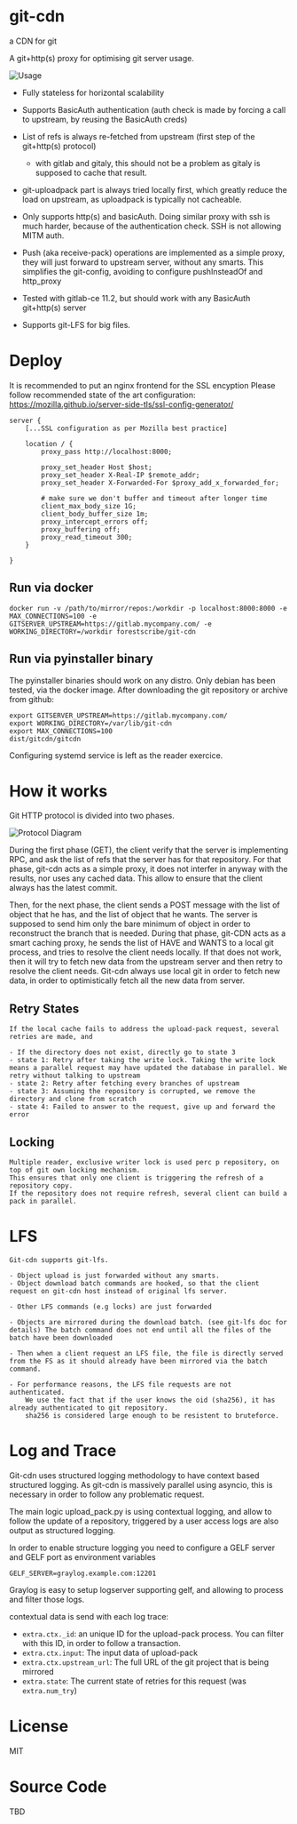 # git-cdn

a CDN for git

A git+http(s) proxy for optimising git server usage.

![Usage](https://github.com/Forestscribe/git-cdn/raw/master/img/git-cdn.png)

- Fully stateless for horizontal scalability

- Supports BasicAuth authentication (auth check is made by forcing a call to upstream, by reusing the BasicAuth creds)

- List of refs is always re-fetched from upstream (first step of the git+http(s) protocol)

  - with gitlab and gitaly, this should not be a problem as gitaly is supposed to cache that result.

- git-uploadpack part is always tried locally first, which greatly reduce the load on upstream, as uploadpack is typically not cacheable.

- Only supports http(s) and basicAuth. Doing similar proxy with ssh is much harder, because of the authentication check. SSH is not allowing MITM auth.

- Push (aka receive-pack) operations are implemented as a simple proxy, they will just forward to upstream server, without any smarts.
  This simplifies the git-config, avoiding to configure pushInsteadOf and http_proxy

- Tested with gitlab-ce 11.2, but should work with any BasicAuth git+http(s) server

- Supports git-LFS for big files.

# Deploy

It is recommended to put an nginx frontend for the SSL encyption
Please follow recommended state of the art configuration: https://mozilla.github.io/server-side-tls/ssl-config-generator/

    server {
        [...SSL configuration as per Mozilla best practice]

        location / {
            proxy_pass http://localhost:8000;

            proxy_set_header Host $host;
            proxy_set_header X-Real-IP $remote_addr;
            proxy_set_header X-Forwarded-For $proxy_add_x_forwarded_for;

            # make sure we don't buffer and timeout after longer time
            client_max_body_size 1G;
            client_body_buffer_size 1m;
            proxy_intercept_errors off;
            proxy_buffering off;
            proxy_read_timeout 300;
        }

    }

## Run via docker

    docker run -v /path/to/mirror/repos:/workdir -p localhost:8000:8000 -e MAX_CONNECTIONS=100 -e GITSERVER_UPSTREAM=https://gitlab.mycompany.com/ -e WORKING_DIRECTORY=/workdir forestscribe/git-cdn

## Run via pyinstaller binary

The pyinstaller binaries should work on any distro. Only debian has been tested, via the docker image.
After downloading the git repository or archive from github:

    export GITSERVER_UPSTREAM=https://gitlab.mycompany.com/
    export WORKING_DIRECTORY=/var/lib/git-cdn
    export MAX_CONNECTIONS=100
    dist/gitcdn/gitcdn

Configuring systemd service is left as the reader exercice.

# How it works

Git HTTP protocol is divided into two phases.

![Protocol Diagram](https://raw.githubusercontent.com/Forestscribe/git-cdn/master/img/git-cdn2.png)

During the first phase (GET), the client verify that the server is implementing RPC, and ask the list of refs that the server has for that repository.
For that phase, git-cdn acts as a simple proxy, it does not interfer in anyway with the results, nor uses any cached data. This allow to ensure that the client always has the latest commit.

Then, for the next phase, the client sends a POST message with the list of object that he has, and the list of object that he wants. The server is supposed to send him only the bare minimum of object in order to reconstruct the branch that is needed.
During that phase, git-CDN acts as a smart caching proxy, he sends the list of HAVE and WANTS to a local git process, and tries to resolve the client needs locally.
If that does not work, then it will try to fetch new data from the upstream server and then retry to resolve the client needs.
Git-cdn always use local git in order to fetch new data, in order to optimistically fetch all the new data from server.

## Retry States

    If the local cache fails to address the upload-pack request, several retries are made, and

    - If the directory does not exist, directly go to state 3
    - state 1: Retry after taking the write lock. Taking the write lock means a parallel request may have updated the database in parallel. We retry without talking to upstream
    - state 2: Retry after fetching every branches of upstream
    - state 3: Assuming the repository is corrupted, we remove the directory and clone from scratch
    - state 4: Failed to answer to the request, give up and forward the error

## Locking

    Multiple reader, exclusive writer lock is used perc p repository, on top of git own locking mechanism.
    This ensures that only one client is triggering the refresh of a repository copy.
    If the repository does not require refresh, several client can build a pack in parallel.

# LFS

    Git-cdn supports git-lfs.

    - Object upload is just forwarded without any smarts.
    - Object download batch commands are hooked, so that the client request on git-cdn host instead of original lfs server.

    - Other LFS commands (e.g locks) are just forwarded

    - Objects are mirrored during the download batch. (see git-lfs doc for details) The batch command does not end until all the files of the batch have been downloaded

    - Then when a client request an LFS file, the file is directly served from the FS as it should already have been mirrored via the batch command.

    - For performance reasons, the LFS file requests are not authenticated.
        We use the fact that if the user knows the oid (sha256), it has already authenticated to git repository.
        sha256 is considered large enough to be resistent to bruteforce.

# Log and Trace

Git-cdn uses structured logging methodology to have context based structured logging.
As git-cdn is massively parallel using asyncio, this is necessary in order to follow any problematic request.

The main logic upload_pack.py is using contextual logging, and allow to follow the update of a repository, triggered by a user
access logs are also output as structured logging.

In order to enable structure logging you need to configure a GELF server and GELF port as environment variables

    GELF_SERVER=graylog.example.com:12201

Graylog is easy to setup logserver supporting gelf, and allowing to process and filter those logs.

contextual data is send with each log trace:

- `extra.ctx._id`: an unique ID for the upload-pack process. You can filter with this ID, in order to follow a transaction.
- `extra.ctx.input`: The input data of upload-pack
- `extra.ctx.upstream_url`: The full URL of the git project that is being mirrored
- `extra.state`: The current state of retries for this request (was `extra.num_try`)

# License

MIT

# Source Code

TBD
